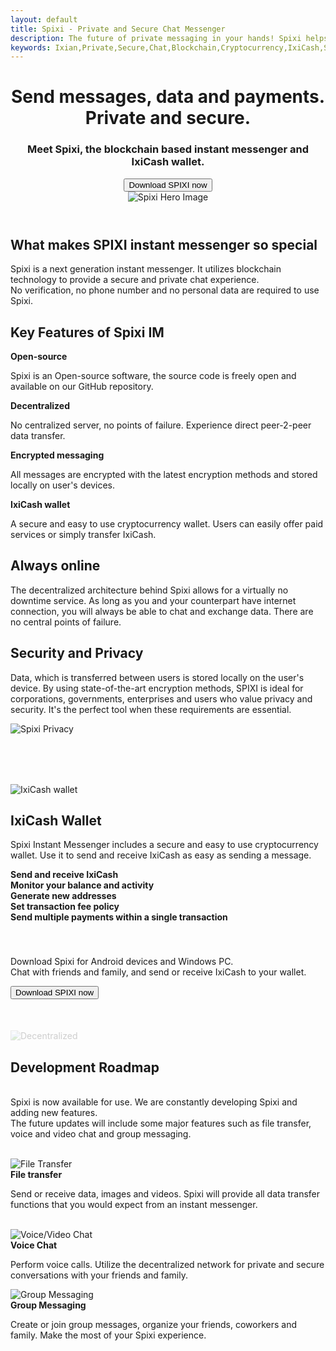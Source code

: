 ```yaml
---
layout: default
title: Spixi - Private and Secure Chat Messenger
description: The future of private messaging in your hands! Spixi helps you keep your conversations completely private!
keywords: Ixian,Private,Secure,Chat,Blockchain,Cryptocurrency,IxiCash,Spixi
---
```

<header>
    <div class="bg-success d-flex align-items-center hero">
        <div class="container">
            <div class="row">
                <div class="col-md-6 col-xl-7 text-left">
                    <h1 class="text-left heroHeading">Send messages, data and payments.<br>Private and secure.</h1>
                    <h3 class="text-left">Meet Spixi, the blockchain based instant messenger and IxiCash wallet.</h3><a href="download.html"><button class="btn btn-primary text-left radial-fill" type="button">Download SPIXI now</button></a></div>
                <div class="col-md-6 col-xl-5 text-center"><img class="img-fluid text-center" src="assets/img/SpixiH.png" style="" alt="Spixi Hero Image"></div>
            </div>
        </div>
    </div>
</header>
<div class="container subHeader">
    <h2 class="text-center">What makes SPIXI instant messenger so special</h2>
    <p class="text-center">Spixi is a next generation instant messenger. It utilizes blockchain technology to provide a secure and private chat experience.<br>No verification, no phone number and no personal data are required to use Spixi.</p><div class="divider"></div>
    <a id="features"></a>
    <div class="row features">
        <h2 class="text-center">Key Features of Spixi IM</h2>
        <div class="col-md-3"><i class="fab fa-osi" data-aos="fade" data-aos-duration="50"></i>
            <strong>Open-source</strong>
            <p class="text-center">Spixi is an Open-source software, the source code is freely open and available on our GitHub repository.</p>
        </div>
        <div class="col-md-3"><i class="fas fa-project-diagram"></i>
            <strong>Decentralized</strong>
            <p class="text-center">No centralized server, no points of failure. Experience direct peer-2-peer data transfer.</p>
        </div>
        <div class="col-md-3"><i class="fas fa-fingerprint"></i>
            <strong>Encrypted messaging</strong>
            <p class="text-center">All messages are encrypted with the latest encryption methods and stored locally on user's devices.</p>
        </div>
        <div class="col-md-3"><i class="fas fa-wallet"></i>
            <strong>IxiCash wallet</strong>
            <p class="text-center">A secure and easy to use cryptocurrency wallet. Users can easily offer paid services or simply transfer IxiCash.</p>
        </div>
    </div><div class="divider"></div>
    <div class="row otherFeatures">
        <div class="col-xl-6">
            <h2>Always online</h2>
            <p>The decentralized architecture behind Spixi allows for a virtually no downtime service. As long as you and your counterpart have internet connection, you will always be able to chat and exchange data. There are no central points of failure.</p>
            <h2>Security and Privacy</h2>
            <p>Data, which is transferred between users is stored locally on the user's device. By using state-of-the-art encryption methods, SPIXI is ideal for corporations, governments, enterprises and users who value privacy and security.
                It's the perfect tool when these requirements are essential.</p>
        </div>
        <div class="col-xl-6"><img src="assets/img/Spixi_privacy.png" alt="Spixi Privacy" class="imgPrivacy"></div>
    </div><div class="divider"></div>
    <a id="wallet"></a>
    <div class="row" style="padding-top: 80px;padding-bottom: 40px;">
        <div class="col-xl-5"><img src="assets/img/IxiCashWallet.png" alt="IxiCash wallet" class="imgWallet"></div>
        <div class="col-xl-7 walletSection">
            <h2>IxiCash Wallet</h2>
            <p>Spixi Instant Messenger includes a secure and easy to use cryptocurrency wallet. Use it to send and receive IxiCash as easy as sending a message.</p>
            <div class="row">
                <div class="col-xl-1 col-1"><i class="fas fa-exchange-alt"></i></div>
                <div class="col"><strong>Send and receive IxiCash</strong></div>
            </div>
            <div class="row">
                <div class="col-xl-1 col-1"><i class="fas fa-chart-line"></i></div>
                <div class="col"><strong>Monitor your balance and activity</strong></div>
            </div>
            <div class="row">
                <div class="col-xl-1 col-1"><i class="fas fa-qrcode"></i></div>
                <div class="col"><strong>Generate new addresses</strong></div>
            </div>
            <div class="row">
                <div class="col-xl-1 col-1"><i class="fas fa-percentage"></i></div>
                <div class="col"><strong>Set transaction fee policy</strong></div>
            </div>
            <div class="row">
                <div class="col-xl-1 col-1"><i class="fas fa-check-double"></i></div>
                <div class="col"><strong>Send multiple payments within a single transaction</strong></div>
            </div>
        </div>
    </div>
</div>
<div class="container downloadBox">
    <div class="shadow example-box">
        <p class="text-center">Download Spixi for Android devices and Windows PC.<br>Chat with friends and family, and send or receive IxiCash to your wallet.</p><a href="download.html" style="z-index:100;"><button class="btn btn-primary text-left radial-fill" type="button">Download SPIXI now</button></a>
        <div class="background-shapes" style="margin-top: 50px;"><img src="assets/img/Decentra.svg" style="opacity: 0.20;" alt='Decentralized'>
        </div>
    </div>
</div>
<a id="roadmap"></a>
<div class="container roadmapTitle">
    <h2 class="text-center">Development Roadmap</h2>
    <p class="text-center"><br>Spixi is now available for use. We are constantly developing Spixi and adding new features.<br>The future updates will include some major features such as file transfer, voice and video chat and group messaging.<br><br></p><div class="divider"></div>
</div>
<div class="container">
    <div class="row roadmap">
        <div class="col-md-4">
            <div><img src="assets/img/upcoming1.png" alt='File Transfer'><i class="fas fa-file-export"></i></div>
            <strong>File transfer</strong>
            <p class="text-center">Send or receive data, images and videos. Spixi will provide all data transfer functions that you would expect from an instant messenger.<br><br></p>
        </div>
        <div class="col-md-4">
            <div><img src="assets/img/upcoming2.png" alt='Voice/Video Chat'><i class="fas fa-phone"></i></div>
            <strong>Voice Chat</strong>
            <p class="text-center">Perform voice calls. Utilize the decentralized network for private and secure conversations with your friends and family.</p>
        </div>
        <div class="col-md-4">
            <div><img src="assets/img/upcoming3.png" alt='Group Messaging'><i class="fas fa-users"></i></div>
            <strong>Group Messaging</strong>
            <p class="text-center">Create or join group messages, organize your friends, coworkers and family. Make the most of your Spixi experience.</p>
        </div>
    </div>
</div>

